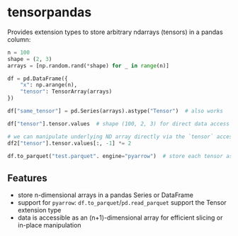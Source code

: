 # tensorpandas

Provides extension types to store arbitrary ndarrays (tensors) in a pandas column:

```python
n = 100
shape = (2, 3)
arrays = [np.random.rand(*shape) for _ in range(n)]

df = pd.DataFrame({
    "x": np.arange(n),
    "tensor": TensorArray(arrays)
})

df["same_tensor"] = pd.Series(arrays).astype("Tensor")  # also works

df["tensor"].tensor.values  # shape (100, 2, 3) for direct data access

# we can manipulate underlying ND array directly via the `tensor` accessor
df2["tensor"].tensor.values[:, -1] *= 2

df.to_parquet("test.parquet". engine="pyarrow")  # store each tensor as fixed-size binary blob
```

## Features
- store n-dimensional arrays in a pandas Series or DataFrame
- support for `pyarrow`: `df.to_parquet`/`pd.read_parquet` support the Tensor extension type
- data is accessible as an (n+1)-dimensional array for efficient slicing or in-place manipulation
